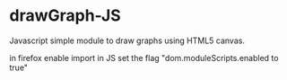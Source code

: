 # drawGraph-JS
Javascript simple module to draw graphs using HTML5 canvas.

in firefox enable import in JS set the flag "dom.moduleScripts.enabled to true"
